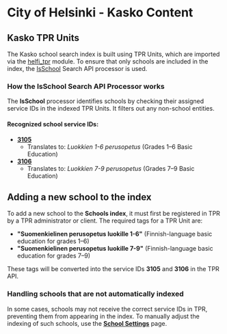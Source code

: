 # City of Helsinki - Kasko Content

## Kasko TPR Units

The Kasko school search index is built using TPR Units, which are imported via the [helfi_tpr](https://github.com/City-of-Helsinki/drupal-module-helfi-tpr?tab=readme-ov-file#drupal-tpr-integration) module. To ensure that only schools are included in the index, the [IsSchool](./src/Plugin/search_api/processor/IsSchool.php) Search API processor is used.

### How the IsSchool Search API Processor works

The **IsSchool** processor identifies schools by checking their assigned service IDs in the indexed TPR Units. It filters out any non-school entities.

#### Recognized school service IDs:
- **[3105](https://tpr.hel.fi/palvelukarttaws/rest/vpalvelurekisteri/description/3105?newfeatures=yes&format=xml)**
  - Translates to: *Luokkien 1-6 perusopetus* (Grades 1–6 Basic Education)
- **[3106](https://tpr.hel.fi/palvelukarttaws/rest/vpalvelurekisteri/description/3106?newfeatures=yes&format=xml)**
  - Translates to: *Luokkien 7-9 perusopetus* (Grades 7–9 Basic Education)

## Adding a new school to the index

To add a new school to the **Schools index**, it must first be registered in TPR by a TPR administrator or client. The required tags for a TPR Unit are:

- **"Suomenkielinen perusopetus luokille 1-6"** (Finnish-language basic education for grades 1–6)
- **"Suomenkielinen perusopetus luokille 7-9"** (Finnish-language basic education for grades 7–9)

These tags will be converted into the service IDs **3105** and **3106** in the TPR API.

### Handling schools that are not automatically indexed

In some cases, schools may not receive the correct service IDs in TPR, preventing them from appearing in the index. To manually adjust the indexing of such schools, use the **[School Settings](https://www.hel.fi/en/childhood-and-education/admin/config/school-settings)** page.
